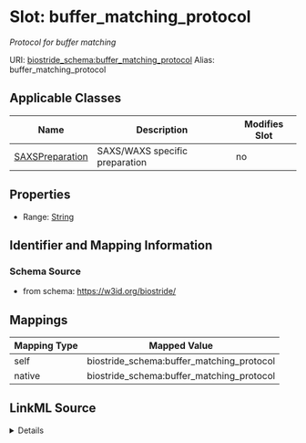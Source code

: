 

# Slot: buffer_matching_protocol 


_Protocol for buffer matching_





URI: [biostride_schema:buffer_matching_protocol](https://w3id.org/biostride/schema/buffer_matching_protocol)
Alias: buffer_matching_protocol

<!-- no inheritance hierarchy -->





## Applicable Classes

| Name | Description | Modifies Slot |
| --- | --- | --- |
| [SAXSPreparation](SAXSPreparation.md) | SAXS/WAXS specific preparation |  no  |






## Properties

* Range: [String](String.md)




## Identifier and Mapping Information






### Schema Source


* from schema: https://w3id.org/biostride/




## Mappings

| Mapping Type | Mapped Value |
| ---  | ---  |
| self | biostride_schema:buffer_matching_protocol |
| native | biostride_schema:buffer_matching_protocol |




## LinkML Source

<details>
```yaml
name: buffer_matching_protocol
description: Protocol for buffer matching
from_schema: https://w3id.org/biostride/
rank: 1000
alias: buffer_matching_protocol
owner: SAXSPreparation
domain_of:
- SAXSPreparation
range: string

```
</details>